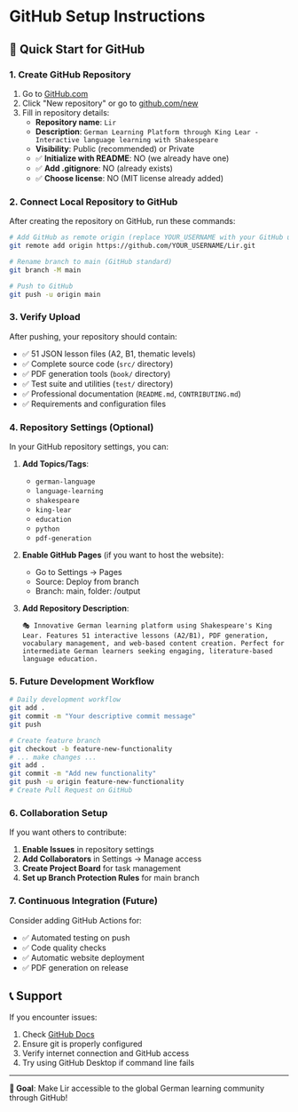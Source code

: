 # GitHub Setup Instructions

## 🚀 Quick Start for GitHub

### 1. Create GitHub Repository

1. Go to [GitHub.com](https://github.com)
2. Click "New repository" or go to [github.com/new](https://github.com/new)
3. Fill in repository details:
   - **Repository name**: `Lir`
   - **Description**: `German Learning Platform through King Lear - Interactive language learning with Shakespeare`
   - **Visibility**: Public (recommended) or Private
   - ✅ **Initialize with README**: NO (we already have one)
   - ✅ **Add .gitignore**: NO (already exists)
   - ✅ **Choose license**: NO (MIT license already added)

### 2. Connect Local Repository to GitHub

After creating the repository on GitHub, run these commands:

```bash
# Add GitHub as remote origin (replace YOUR_USERNAME with your GitHub username)
git remote add origin https://github.com/YOUR_USERNAME/Lir.git

# Rename branch to main (GitHub standard)
git branch -M main

# Push to GitHub
git push -u origin main
```

### 3. Verify Upload

After pushing, your repository should contain:
- ✅ 51 JSON lesson files (A2, B1, thematic levels)
- ✅ Complete source code (`src/` directory)
- ✅ PDF generation tools (`book/` directory)
- ✅ Test suite and utilities (`test/` directory)
- ✅ Professional documentation (`README.md`, `CONTRIBUTING.md`)
- ✅ Requirements and configuration files

### 4. Repository Settings (Optional)

In your GitHub repository settings, you can:

1. **Add Topics/Tags**:
   - `german-language`
   - `language-learning`
   - `shakespeare`
   - `king-lear`
   - `education`
   - `python`
   - `pdf-generation`

2. **Enable GitHub Pages** (if you want to host the website):
   - Go to Settings → Pages
   - Source: Deploy from branch
   - Branch: main, folder: /output

3. **Add Repository Description**:
   ```
   🎭 Innovative German learning platform using Shakespeare's King Lear. Features 51 interactive lessons (A2/B1), PDF generation, vocabulary management, and web-based content creation. Perfect for intermediate German learners seeking engaging, literature-based language education.
   ```

### 5. Future Development Workflow

```bash
# Daily development workflow
git add .
git commit -m "Your descriptive commit message"
git push

# Create feature branch
git checkout -b feature-new-functionality
# ... make changes ...
git add .
git commit -m "Add new functionality"
git push -u origin feature-new-functionality
# Create Pull Request on GitHub
```

### 6. Collaboration Setup

If you want others to contribute:

1. **Enable Issues** in repository settings
2. **Add Collaborators** in Settings → Manage access
3. **Create Project Board** for task management
4. **Set up Branch Protection Rules** for main branch

### 7. Continuous Integration (Future)

Consider adding GitHub Actions for:
- ✅ Automated testing on push
- ✅ Code quality checks
- ✅ Automatic website deployment
- ✅ PDF generation on release

## 📞 Support

If you encounter issues:
1. Check [GitHub Docs](https://docs.github.com)
2. Ensure git is properly configured
3. Verify internet connection and GitHub access
4. Try using GitHub Desktop if command line fails

---

**🎯 Goal**: Make Lir accessible to the global German learning community through GitHub!
